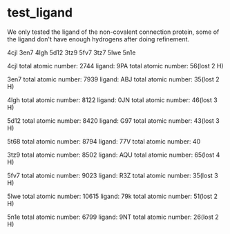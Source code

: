 # test_ligand
We only tested the ligand of the non-covalent connection protein, some of the ligand don't have enough hydrogens after doing refinement.

4cjl 3en7 4lgh 5d12 3tz9 5fv7 3tz7 5lwe 5n1e

4cjl  total atomic number: 2744	  ligand: 9PA	total atomic number: 56(lost 2 H)

3en7	total atomic number: 7939	  ligand: ABJ	total atomic number: 35(lost 2 H)

4lgh	total atomic number: 8122	  ligand: 0JN	total atomic number: 46(lost 3 H)

5d12	total atomic number: 8420	  ligand: G97	total atomic number: 43(lost 3 H)

5t68	total atomic number: 8794	  ligand: 77V	total atomic number: 40

3tz9	total atomic number: 8502	  ligand: AQU	total atomic number: 65(lost 4 H)

5fv7	total atomic number: 9023	  ligand: R3Z	total atomic number: 35(lost 3 H)

5lwe	total atomic number: 10615  ligand: 79k	total atomic number: 51(lost 2 H)

5n1e	total atomic number: 6799	  ligand: 9NT	total atomic number: 26(lost 2 H)
